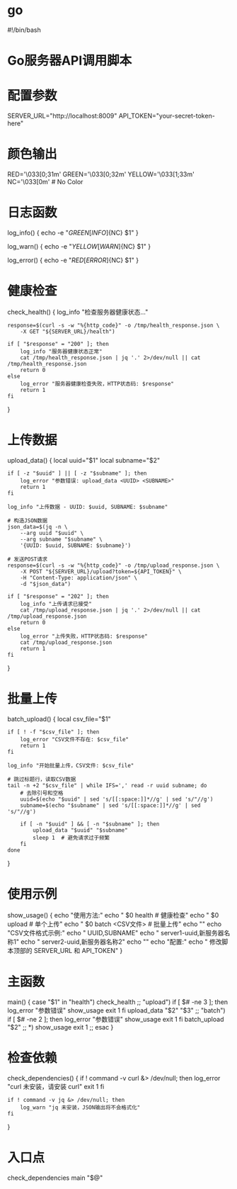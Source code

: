 # go
#!/bin/bash

# Go服务器API调用脚本

# 配置参数
SERVER_URL="http://localhost:8009"
API_TOKEN="your-secret-token-here"

# 颜色输出
RED='\033[0;31m'
GREEN='\033[0;32m'
YELLOW='\033[1;33m'
NC='\033[0m' # No Color

# 日志函数
log_info() {
    echo -e "${GREEN}[INFO]${NC} $1"
}

log_warn() {
    echo -e "${YELLOW}[WARN]${NC} $1"
}

log_error() {
    echo -e "${RED}[ERROR]${NC} $1"
}

# 健康检查
check_health() {
    log_info "检查服务器健康状态..."
    
    response=$(curl -s -w "%{http_code}" -o /tmp/health_response.json \
        -X GET "${SERVER_URL}/health")
    
    if [ "$response" = "200" ]; then
        log_info "服务器健康状态正常"
        cat /tmp/health_response.json | jq '.' 2>/dev/null || cat /tmp/health_response.json
        return 0
    else
        log_error "服务器健康检查失败，HTTP状态码: $response"
        return 1
    fi
}

# 上传数据
upload_data() {
    local uuid="$1"
    local subname="$2"
    
    if [ -z "$uuid" ] || [ -z "$subname" ]; then
        log_error "参数错误: upload_data <UUID> <SUBNAME>"
        return 1
    fi
    
    log_info "上传数据 - UUID: $uuid, SUBNAME: $subname"
    
    # 构造JSON数据
    json_data=$(jq -n \
        --arg uuid "$uuid" \
        --arg subname "$subname" \
        '{UUID: $uuid, SUBNAME: $subname}')
    
    # 发送POST请求
    response=$(curl -s -w "%{http_code}" -o /tmp/upload_response.json \
        -X POST "${SERVER_URL}/upload?token=${API_TOKEN}" \
        -H "Content-Type: application/json" \
        -d "$json_data")
    
    if [ "$response" = "202" ]; then
        log_info "上传请求已接受"
        cat /tmp/upload_response.json | jq '.' 2>/dev/null || cat /tmp/upload_response.json
        return 0
    else
        log_error "上传失败，HTTP状态码: $response"
        cat /tmp/upload_response.json
        return 1
    fi
}

# 批量上传
batch_upload() {
    local csv_file="$1"
    
    if [ ! -f "$csv_file" ]; then
        log_error "CSV文件不存在: $csv_file"
        return 1
    fi
    
    log_info "开始批量上传，CSV文件: $csv_file"
    
    # 跳过标题行，读取CSV数据
    tail -n +2 "$csv_file" | while IFS=',' read -r uuid subname; do
        # 去除引号和空格
        uuid=$(echo "$uuid" | sed 's/[[:space:]]*//g' | sed 's/"//g')
        subname=$(echo "$subname" | sed 's/[[:space:]]*//g' | sed 's/"//g')
        
        if [ -n "$uuid" ] && [ -n "$subname" ]; then
            upload_data "$uuid" "$subname"
            sleep 1  # 避免请求过于频繁
        fi
    done
}

# 使用示例
show_usage() {
    echo "使用方法:"
    echo "  $0 health                           # 健康检查"
    echo "  $0 upload <UUID> <SUBNAME>         # 单个上传"
    echo "  $0 batch <CSV文件>                 # 批量上传"
    echo ""
    echo "CSV文件格式示例:"
    echo "  UUID,SUBNAME"
    echo "  server1-uuid,新服务器名称1"
    echo "  server2-uuid,新服务器名称2"
    echo ""
    echo "配置:"
    echo "  修改脚本顶部的 SERVER_URL 和 API_TOKEN"
}

# 主函数
main() {
    case "$1" in
        "health")
            check_health
            ;;
        "upload")
            if [ $# -ne 3 ]; then
                log_error "参数错误"
                show_usage
                exit 1
            fi
            upload_data "$2" "$3"
            ;;
        "batch")
            if [ $# -ne 2 ]; then
                log_error "参数错误"
                show_usage
                exit 1
            fi
            batch_upload "$2"
            ;;
        *)
            show_usage
            exit 1
            ;;
    esac
}

# 检查依赖
check_dependencies() {
    if ! command -v curl &> /dev/null; then
        log_error "curl 未安装，请安装 curl"
        exit 1
    fi
    
    if ! command -v jq &> /dev/null; then
        log_warn "jq 未安装，JSON输出将不会格式化"
    fi
}

# 入口点
check_dependencies
main "$@"
